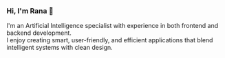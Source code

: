 ### Hi, I'm Rana 👋

I'm an Artificial Intelligence specialist with experience in both frontend and backend development.  
I enjoy creating smart, user-friendly, and efficient applications that blend intelligent systems with clean design.
